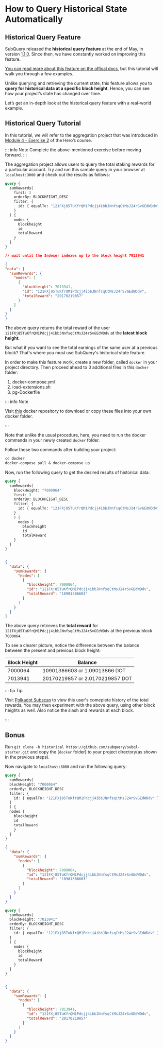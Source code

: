 # How to Query Historical State Automatically

## Historical Query Feature

SubQuery released the **historical query feature** at the end of May, in version [1.1.0](https://github.com/subquery/subql/releases/tag/query%2F1.1.0). Since then, we have constantly worked on improving this feature.

[You can read more about this feature on the offical docs](../../run_publish/historical.md), but this tutorial will walk you through a few examples.

Unlike querying and retrieving the current state, this feature allows you to **query for historical data at a specific block height**. Hence, you can see how your project’s state has changed over time.

Let’s get an in-depth look at the historical query feature with a real-world example.

## Historical Query Tutorial

In this tutorial, we will refer to the aggregation project that was introduced in [Module 4 - Exercise 2](../herocourse/module4.md#exercise-2-aggregate-staking-rewards) of the Hero’s course.

::: info Note
Complete the above-mentioned exercise before moving forward.
:::

The aggregation project allows users to query the total staking rewards for a particular account. Try and run this sample query in your browser at `localhost:3000` and check out the results as follows:

<CodeGroup>
  <CodeGroupItem title="Query" active>

```graphql
query {
  sumRewards(
    first: 3
    orderBy: BLOCKHEIGHT_DESC
    filter: {
      id: { equalTo: "121FXj85TuKfrQM1Pdcjj4ibbJNnfsqCtMsJ24rSvGEdWDdv" }
    }
  ) {
    nodes {
      blockheight
      id
      totalReward
    }
  }
}
```

  </CodeGroupItem>

  <CodeGroupItem title="Result">
	
  ```json
  // wait until the Indexer indexes up to the block height 7013941

{
  "data": {
    "sumRewards": {
      "nodes": [
        {
          "blockheight": 7013941,
          "id": "121FXj85TuKfrQM1Pdcjj4ibbJNnfsqCtMsJ24rSvGEdWDdv",
          "totalReward": "20170219857"
        }
      ]
    }
  }
}

```

</CodeGroupItem>
</CodeGroup>

The above query returns the total reward of the user `121FXj85TuKfrQM1Pdcjj4ibbJNnfsqCtMsJ24rSvGEdWDdv` at the **latest block height**.

But what if you want to see the total earnings of the same user at a previous block? That's where you must use SubQuery's historical state feature.

In order to make this feature work, create a new folder, called `docker` in your project directory. Then proceed ahead to 3 additional files in this `docker` folder:

1. docker-compose.yml
2. load-extensions.sh
3. pg-Dockerfile


::: info Note

Visit [this](https://github.com/subquery/subql-starter/tree/historical/docker) docker repository to download or copy these files into your own docker folder.

:::

Note that unlike the usual procedure, here, you need to run the docker commands in your newly created `docker` folder.

Follow these two commands after building your project:

```bash
cd docker
docker-compose pull & docker-compose up
```

Now, run the following query to get the desired results of historical data:

<CodeGroup>
  <CodeGroupItem title="Query" active>

```graphql
query {
  sumRewards(
    blockHeight: "7000064"
    first: 3
    orderBy: BLOCKHEIGHT_DESC
    filter: {
      id: { equalTo: "121FXj85TuKfrQM1Pdcjj4ibbJNnfsqCtMsJ24rSvGEdWDdv" }
    }
    ) {
      nodes {
        blockheight
        id
        totalReward
    }
  }
}
```

</CodeGroupItem>
<CodeGroupItem title="Result">

```json

{
  "data": {
    "sumRewards": {
      "nodes": [
        {
          "blockheight": 7000064,
          "id": "121FXj85TuKfrQM1Pdcjj4ibbJNnfsqCtMsJ24rSvGEdWDdv",
          "totalReward": "10901386603"
        }
      ]
    }
  }
}
```

</CodeGroupItem>
</CodeGroup>

The above query retrieves the **total reward** for `121FXj85TuKfrQM1Pdcjj4ibbJNnfsqCtMsJ24rSvGEdWDdv` at the previous block `7000064`.

To see a clearer picture, notice the difference between the balance between the present and previous block height:

| Block Height | Balance                         |
|--------------|---------------------------------|
| 7000064      | 10901386603 or 1.09013866 DOT   |
| 7013941      | 20170219857 or 2.0170219857 DOT |

::: tip Tip

Visit [Polkadot Subscan](https://polkadot.subscan.io/) to view this user's comeplete history of the total rewards. You may then experiment with the above query, using other block heights as well. Also notice the slash and rewards at each block.

:::

## Bonus

Run `git clone -b historical https://github.com/subquery/subql-starter.git` and copy the [`docker` folder] to your project directory(as shown in the previous steps).

Now navigate to `localhost:3000` and run the following query:

<CodeGroup>
  <CodeGroupItem title="Query 1" active>

```graphql
query {
  sumRewards(
  blockHeight: "7000064"
  orderBy: BLOCKHEIGHT_DESC
  filter: {
    id: { equalTo: "121FXj85TuKfrQM1Pdcjj4ibbJNnfsqCtMsJ24rSvGEdWDdv" }
  }
  ) {
  nodes {
    blockheight
    id
    totalReward
    }
  }
}
```

  </CodeGroupItem>
<CodeGroupItem title="Result 1">

```json
{
  "data": {
    "sumRewards": {
      "nodes": [
        {
          "blockheight": 7000064,
          "id": "121FXj85TuKfrQM1Pdcjj4ibbJNnfsqCtMsJ24rSvGEdWDdv",
          "totalReward": "10901386603"
        }
      ]
    }
  }
}
```

</CodeGroupItem>
</CodeGroup>

<CodeGroup>
<CodeGroupItem title="Query 2" active>

```graphql
query {
  sumRewards(
  blockHeight: "7013941"
  orderBy: BLOCKHEIGHT_DESC
  filter: {
    id: { equalTo: "121FXj85TuKfrQM1Pdcjj4ibbJNnfsqCtMsJ24rSvGEdWDdv" }
  }
  ) {
    nodes {
      blockheight
      id
      totalReward
    }
  }
}
```

</CodeGroupItem>
<CodeGroupItem title="Result 2">

```json

{
  "data": {
    "sumRewards": {
      "nodes": [
        {
          "blockheight": 7013941,
          "id": "121FXj85TuKfrQM1Pdcjj4ibbJNnfsqCtMsJ24rSvGEdWDdv",
          "totalReward": "20170219857"
        }
      ]
    }
  }
}

```

</CodeGroupItem>
</CodeGroup>

